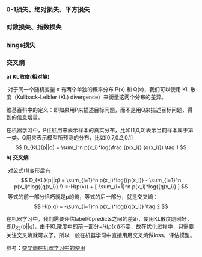 



### 0-1损失、绝对损失、平方损失



### 对数损失、指数损失



### hinge损失



### 交叉熵

**a) KL散度(相对熵)**

​        对于同一个随机变量 x 有两个单独的概率分布 P(x) 和 Q(x)，我们可以使用 KL 散度（Kullback-Leibler (KL) divergence）来衡量这两个分布的差异。

​         维基百科中的定义：即如果用P来描述目标问题，而不是用Q来描述目标问题，得到的信息增量。

​        在机器学习中，P往往用来表示样本的真实分布，比如[1,0,0]表示当前样本属于第一类。Q用来表示模型所预测的分布，比如[0.7,0.2,0.1] 
$$
D_{KL}(p||q) =  \sum_i^n p(x_i)*log(\frac {p(x_i)} {q(x_i)})  \tag 1
$$
**b) 交叉熵**

​     对公式(1)变形后有
$$
D_{KL}(p||q) =  \sum_{i=1}^n p(x_i)*log({p(x_i)} -  \sum_{i=1}^n p(x_i)*log({q(x_i)} \\
 =-H(p(x)) + [-\sum_{i=1}^n p(x_i)*log({q(x_i)} ]
$$
​    等式的前一部分恰巧就是p的熵，等式的后一部分，就是交叉熵：
$$
H(p,q) = -\sum_{i=1}^n p(x_i)*log({q(x_i)}  \tag 2
$$


​    在机器学习中，我们需要评估label和predicts之间的差距，使用KL散度刚刚好，即$D_{KL}(p||q)$，由于KL散度中的前一部分$-H(p(x))$不变，故在优化过程中，只需要关注交叉熵就可以了。所以一般在机器学习中直接用用交叉熵做loss，评估模型。



参考：<a href=https://blog.csdn.net/tsyccnh/article/details/79163834>交叉熵在机器学习中的使用</a>
